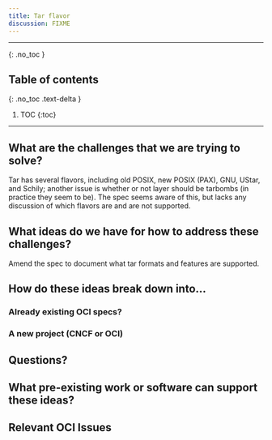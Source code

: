 ```yaml
---
title: Tar flavor
discussion: FIXME
---
```


---

{: .no_toc }

## Table of contents
{: .no_toc .text-delta }

1. TOC
{:toc}

---

## What are the challenges that we are trying to solve?

Tar has several flavors, including old POSIX, new POSIX (PAX), GNU, UStar, and
Schily; another issue is whether or not layer should be tarbombs (in practice
they seem to be). The spec seems aware of this, but lacks any discussion of
which flavors are and are not supported.

## What ideas do we have for how to address these challenges?

Amend the spec to document what tar formats and features are supported.

## How do these ideas break down into...

### Already existing OCI specs?


### A new project (CNCF or OCI)


## Questions?


## What pre-existing work or software can support these ideas?

## Relevant OCI Issues


<!--  LocalWords:  UStar Schily PAX
 -->
